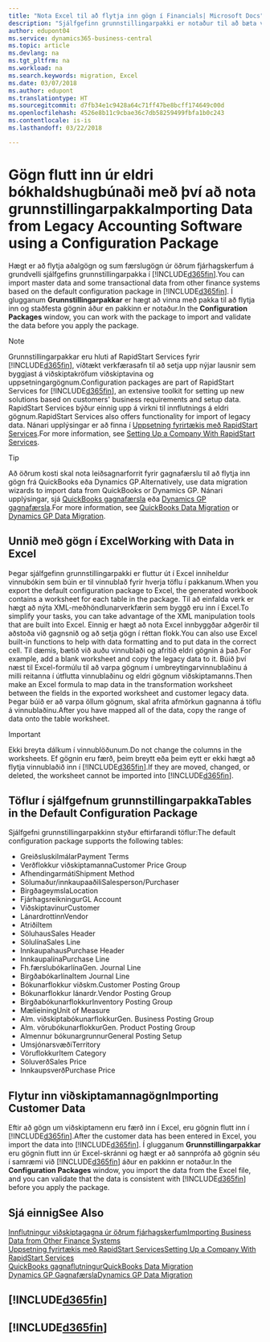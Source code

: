 ```yaml
---
title: "Nota Excel til að flytja inn gögn í Financials| Microsoft Docs"
description: "Sjálfgefinn grunnstillingarpakki er notaður til að bæta við viðskiptamenn í Excel og flytja inn gögnin aftur í Business Central."
author: edupont04
ms.service: dynamics365-business-central
ms.topic: article
ms.devlang: na
ms.tgt_pltfrm: na
ms.workload: na
ms.search.keywords: migration, Excel
ms.date: 03/07/2018
ms.author: edupont
ms.translationtype: HT
ms.sourcegitcommit: d7fb34e1c9428a64c71ff47be8bcff174649c00d
ms.openlocfilehash: 4526e8b11c9cbae36c7db58259499fbfa1b0c243
ms.contentlocale: is-is
ms.lasthandoff: 03/22/2018

---
```

# <a name="importing-data-from-legacy-accounting-software-using-a-configuration-package"></a><span data-ttu-id="9b906-103">Gögn flutt inn úr eldri bókhaldshugbúnaði með því að nota grunnstillingarpakka</span><span class="sxs-lookup"><span data-stu-id="9b906-103">Importing Data from Legacy Accounting Software using a Configuration Package</span></span>
<span data-ttu-id="9b906-104">Hægt er að flytja aðalgögn og sum færslugögn úr öðrum fjárhagskerfum á grundvelli sjálfgefins grunnstillingarpakka í [!INCLUDE[d365fin](includes/d365fin_md.md)].</span><span class="sxs-lookup"><span data-stu-id="9b906-104">You can import master data and some transactional data from other finance systems based on the default configuration package in [!INCLUDE[d365fin](includes/d365fin_md.md)].</span></span> <span data-ttu-id="9b906-105">Í glugganum **Grunnstillingarpakkar** er hægt að vinna með pakka til að flytja inn og staðfesta gögnin áður en pakkinn er notaður.</span><span class="sxs-lookup"><span data-stu-id="9b906-105">In the **Configuration Packages** window, you can work with the package to import and validate the data before you apply the package.</span></span>  

> [!NOTE]  
> <span data-ttu-id="9b906-106">Grunnstillingarpakkar eru hluti af RapidStart Services fyrir [!INCLUDE[d365fin](includes/d365fin_md.md)], víðtækt verkfærasafn til að setja upp nýjar lausnir sem byggjast á viðskiptakröfum viðskiptavina og uppsetningargögnum.</span><span class="sxs-lookup"><span data-stu-id="9b906-106">Configuration packages are part of RapidStart Services for [!INCLUDE[d365fin](includes/d365fin_md.md)], an extensive toolkit for setting up new solutions based on customers' business requirements and setup data.</span></span> <span data-ttu-id="9b906-107">RapidStart Services býður einnig upp á virkni til innflutnings á eldri gögnum.</span><span class="sxs-lookup"><span data-stu-id="9b906-107">RapidStart Services also offers functionality for import of legacy data.</span></span> <span data-ttu-id="9b906-108">Nánari upplýsingar er að finna í [Uppsetning fyrirtækis með RapidStart Services](admin-set-up-a-company-with-rapidstart.md).</span><span class="sxs-lookup"><span data-stu-id="9b906-108">For more information, see [Setting Up a Company With RapidStart Services](admin-set-up-a-company-with-rapidstart.md).</span></span>

> [!TIP]  
>   <span data-ttu-id="9b906-109">Að öðrum kosti skal nota leiðsagnarforrit fyrir gagnafærslu til að flytja inn gögn frá QuickBooks eða Dynamics GP.</span><span class="sxs-lookup"><span data-stu-id="9b906-109">Alternatively, use data migration wizards to import data from QuickBooks or Dynamics GP.</span></span> <span data-ttu-id="9b906-110">Nánari upplýsingar, sjá [QuickBooks gagnafærsla](ui-extensions-quickbooks-data-migration.md) eða [Dynamics GP gagnafærsla](ui-extensions-dynamicsgp-data-migration.md).</span><span class="sxs-lookup"><span data-stu-id="9b906-110">For more information, see [QuickBooks Data Migration](ui-extensions-quickbooks-data-migration.md) or [Dynamics GP Data Migration](ui-extensions-dynamicsgp-data-migration.md).</span></span>  

## <a name="working-with-data-in-excel"></a><span data-ttu-id="9b906-111">Unnið með gögn í Excel</span><span class="sxs-lookup"><span data-stu-id="9b906-111">Working with Data in Excel</span></span>
<span data-ttu-id="9b906-112">Þegar sjálfgefinn grunnstillingarpakki er fluttur út í Excel inniheldur vinnubókin sem búin er til vinnublað fyrir hverja töflu í pakkanum.</span><span class="sxs-lookup"><span data-stu-id="9b906-112">When you export the default configuration package to Excel, the generated workbook contains a worksheet for each table in the package.</span></span> <span data-ttu-id="9b906-113">Til að einfalda verk er hægt að nýta XML-meðhöndlunarverkfærin sem byggð eru inn í Excel.</span><span class="sxs-lookup"><span data-stu-id="9b906-113">To simplify your tasks, you can take advantage of the XML manipulation tools that are built into Excel.</span></span> <span data-ttu-id="9b906-114">Einnig er hægt að nota Excel innbyggðar aðgerðir til aðstoða við gagnsnið og að setja gögn í réttan flokk.</span><span class="sxs-lookup"><span data-stu-id="9b906-114">You can also use Excel built-in functions to help with data formatting and to put data in the correct cell.</span></span> <span data-ttu-id="9b906-115">Til dæmis, bætið við auðu vinnublaði og afritið eldri gögnin á það.</span><span class="sxs-lookup"><span data-stu-id="9b906-115">For example, add a blank worksheet and copy the legacy data to it.</span></span> <span data-ttu-id="9b906-116">Búið því næst til Excel-formúlu til að varpa gögnum í umbreytingarvinnublaðinu á milli reitanna í útflutta vinnublaðinu og eldri gögnum viðskiptamanns.</span><span class="sxs-lookup"><span data-stu-id="9b906-116">Then make an Excel formula to map data in the transformation worksheet between the fields in the exported worksheet and customer legacy data.</span></span> <span data-ttu-id="9b906-117">Þegar búið er að varpa öllum gögnum, skal afrita afmörkun gagnanna á töflu á vinnublaðinu.</span><span class="sxs-lookup"><span data-stu-id="9b906-117">After you have mapped all of the data, copy the range of data onto the table worksheet.</span></span>  

> [!IMPORTANT]  
>  <span data-ttu-id="9b906-118">Ekki breyta dálkum í vinnublöðunum.</span><span class="sxs-lookup"><span data-stu-id="9b906-118">Do not change the columns in the worksheets.</span></span> <span data-ttu-id="9b906-119">Ef gögnin eru færð, þeim breytt eða þeim eytt er ekki hægt að flytja vinnublaðið inn í [!INCLUDE[d365fin](includes/d365fin_md.md)].</span><span class="sxs-lookup"><span data-stu-id="9b906-119">If they are moved, changed, or deleted, the worksheet cannot be imported into [!INCLUDE[d365fin](includes/d365fin_md.md)].</span></span>

## <a name="tables-in-the-default-configuration-package"></a><span data-ttu-id="9b906-120">Töflur í sjálfgefnum grunnstillingarpakka</span><span class="sxs-lookup"><span data-stu-id="9b906-120">Tables in the Default Configuration Package</span></span>
<span data-ttu-id="9b906-121">Sjálfgefni grunnstillingarpakkinn styður eftirfarandi töflur:</span><span class="sxs-lookup"><span data-stu-id="9b906-121">The default configuration package supports the following tables:</span></span>

-   <span data-ttu-id="9b906-122">Greiðsluskilmálar</span><span class="sxs-lookup"><span data-stu-id="9b906-122">Payment Terms</span></span>
-   <span data-ttu-id="9b906-123">Verðflokkur viðskiptamanna</span><span class="sxs-lookup"><span data-stu-id="9b906-123">Customer Price Group</span></span>
-   <span data-ttu-id="9b906-124">Afhendingarmáti</span><span class="sxs-lookup"><span data-stu-id="9b906-124">Shipment Method</span></span>
-   <span data-ttu-id="9b906-125">Sölumaður/innkaupaaðili</span><span class="sxs-lookup"><span data-stu-id="9b906-125">Salesperson/Purchaser</span></span>
-   <span data-ttu-id="9b906-126">Birgðageymsla</span><span class="sxs-lookup"><span data-stu-id="9b906-126">Location</span></span>
-   <span data-ttu-id="9b906-127">Fjárhagsreikningur</span><span class="sxs-lookup"><span data-stu-id="9b906-127">GL Account</span></span>
-   <span data-ttu-id="9b906-128">Viðskiptavinur</span><span class="sxs-lookup"><span data-stu-id="9b906-128">Customer</span></span>
-   <span data-ttu-id="9b906-129">Lánardrottinn</span><span class="sxs-lookup"><span data-stu-id="9b906-129">Vendor</span></span>
-   <span data-ttu-id="9b906-130">Atriði</span><span class="sxs-lookup"><span data-stu-id="9b906-130">Item</span></span>
-   <span data-ttu-id="9b906-131">Söluhaus</span><span class="sxs-lookup"><span data-stu-id="9b906-131">Sales Header</span></span>
-   <span data-ttu-id="9b906-132">Sölulína</span><span class="sxs-lookup"><span data-stu-id="9b906-132">Sales Line</span></span>
-   <span data-ttu-id="9b906-133">Innkaupahaus</span><span class="sxs-lookup"><span data-stu-id="9b906-133">Purchase Header</span></span>
-   <span data-ttu-id="9b906-134">Innkaupalína</span><span class="sxs-lookup"><span data-stu-id="9b906-134">Purchase Line</span></span>
-   <span data-ttu-id="9b906-135">Fh.færslubókarlína</span><span class="sxs-lookup"><span data-stu-id="9b906-135">Gen. Journal Line</span></span>
-   <span data-ttu-id="9b906-136">Birgðabókarlína</span><span class="sxs-lookup"><span data-stu-id="9b906-136">Item Journal Line</span></span>
-   <span data-ttu-id="9b906-137">Bókunarflokkur viðskm.</span><span class="sxs-lookup"><span data-stu-id="9b906-137">Customer Posting Group</span></span>
-   <span data-ttu-id="9b906-138">Bókunarflokkur lánardr.</span><span class="sxs-lookup"><span data-stu-id="9b906-138">Vendor Posting Group</span></span>
-   <span data-ttu-id="9b906-139">Birgðabókunarflokkur</span><span class="sxs-lookup"><span data-stu-id="9b906-139">Inventory Posting Group</span></span>
-   <span data-ttu-id="9b906-140">Mælieining</span><span class="sxs-lookup"><span data-stu-id="9b906-140">Unit of Measure</span></span>
-   <span data-ttu-id="9b906-141">Alm. viðskiptabókunarflokkur</span><span class="sxs-lookup"><span data-stu-id="9b906-141">Gen. Business Posting Group</span></span>
-   <span data-ttu-id="9b906-142">Alm. vörubókunarflokkur</span><span class="sxs-lookup"><span data-stu-id="9b906-142">Gen. Product Posting Group</span></span>
-   <span data-ttu-id="9b906-143">Almennur bókunargrunnur</span><span class="sxs-lookup"><span data-stu-id="9b906-143">General Posting Setup</span></span>
-   <span data-ttu-id="9b906-144">Umsjónarsvæði</span><span class="sxs-lookup"><span data-stu-id="9b906-144">Territory</span></span>
-   <span data-ttu-id="9b906-145">Vöruflokkur</span><span class="sxs-lookup"><span data-stu-id="9b906-145">Item Category</span></span>
-   <span data-ttu-id="9b906-146">Söluverð</span><span class="sxs-lookup"><span data-stu-id="9b906-146">Sales Price</span></span>
-   <span data-ttu-id="9b906-147">Innkaupsverð</span><span class="sxs-lookup"><span data-stu-id="9b906-147">Purchase Price</span></span>

## <a name="importing-customer-data"></a><span data-ttu-id="9b906-148">Flytur inn viðskiptamannagögn</span><span class="sxs-lookup"><span data-stu-id="9b906-148">Importing Customer Data</span></span>
<span data-ttu-id="9b906-149">Eftir að gögn um viðskiptamenn eru færð inn í Excel, eru gögnin flutt inn í [!INCLUDE[d365fin](includes/d365fin_md.md)].</span><span class="sxs-lookup"><span data-stu-id="9b906-149">After the customer data has been entered in Excel, you import the data into [!INCLUDE[d365fin](includes/d365fin_md.md)].</span></span> <span data-ttu-id="9b906-150">Í glugganum **Grunnstillingarpakkar** eru gögnin flutt inn úr Excel-skránni og hægt er að sannprófa að gögnin séu í samræmi við [!INCLUDE[d365fin](includes/d365fin_md.md)] áður en pakkinn er notaður.</span><span class="sxs-lookup"><span data-stu-id="9b906-150">In the **Configuration Packages** window, you import the data from the Excel file, and you can validate that the data is consistent with [!INCLUDE[d365fin](includes/d365fin_md.md)] before you apply the package.</span></span>

## <a name="see-also"></a><span data-ttu-id="9b906-151">Sjá einnig</span><span class="sxs-lookup"><span data-stu-id="9b906-151">See Also</span></span>
[<span data-ttu-id="9b906-152">Innflutningur viðskiptagagna úr öðrum fjárhagskerfum</span><span class="sxs-lookup"><span data-stu-id="9b906-152">Importing Business Data from Other Finance Systems</span></span>](upload-data.md)  
[<span data-ttu-id="9b906-153">Uppsetning fyrirtækis með RapidStart Services</span><span class="sxs-lookup"><span data-stu-id="9b906-153">Setting Up a Company With RapidStart Services</span></span>](admin-set-up-a-company-with-rapidstart.md)  
[<span data-ttu-id="9b906-154">QuickBooks gagnaflutningur</span><span class="sxs-lookup"><span data-stu-id="9b906-154">QuickBooks Data Migration</span></span>](ui-extensions-quickbooks-data-migration.md)  
[<span data-ttu-id="9b906-155">Dynamics GP Gagnafærsla</span><span class="sxs-lookup"><span data-stu-id="9b906-155">Dynamics GP Data Migration</span></span>](ui-extensions-dynamicsgp-data-migration.md)  

## [!INCLUDE[d365fin](includes/free_trial_md.md)]  
## [!INCLUDE[d365fin](includes/training_link_md.md)]

